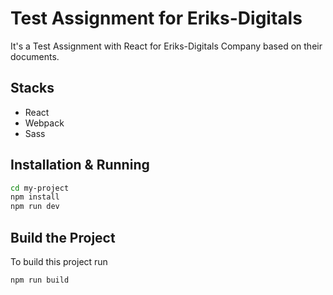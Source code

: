
# Test Assignment for Eriks-Digitals

It's a Test Assignment with React for Eriks-Digitals Company based on their documents. 
## Stacks

 - React
 - Webpack
 - Sass
 
## Installation & Running

```bash
cd my-project
npm install
npm run dev
```
    
## Build the Project

To build this project run

```bash
npm run build
```